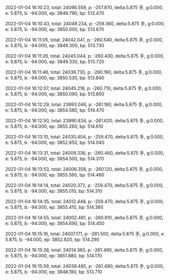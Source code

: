 2022-01-04 16:10:23, total: 24066.559, p: -257.970, delta:5.875 手, g:0.000, e: 5.875, b: -94.000, ep: 3849.790, bp: 513.470

2022-01-04 16:10:43, total: 24049.234, p: -259.360, delta:5.875 手, g:0.000, e: 5.875, b: -94.000, ep: 3850.000, bp: 513.670

2022-01-04 16:11:05, total: 24042.041, p: -260.540, delta:5.875 手, g:0.000, e: 5.875, b: -94.000, ep: 3849.300, bp: 513.730

2022-01-04 16:11:26, total: 24045.044, p: -260.430, delta:5.875 手, g:0.000, e: 5.875, b: -94.000, ep: 3849.330, bp: 513.720

2022-01-04 16:11:46, total: 24036.730, p: -260.190, delta:5.875 手, g:0.000, e: 5.875, b: -94.000, ep: 3850.530, bp: 513.840

2022-01-04 16:12:07, total: 24045.218, p: -260.710, delta:5.875 手, g:0.000, e: 5.875, b: -94.000, ep: 3850.090, bp: 513.850

2022-01-04 16:12:29, total: 23993.046, p: -261.180, delta:5.875 手, g:0.000, e: 5.875, b: -94.000, ep: 3854.580, bp: 514.470

2022-01-04 16:12:50, total: 23990.834, p: -261.620, delta:5.875 手, g:0.000, e: 5.875, b: -94.000, ep: 3855.260, bp: 514.610

2022-01-04 16:13:10, total: 24030.404, p: -259.470, delta:5.875 手, g:0.000, e: 5.875, b: -94.000, ep: 3852.850, bp: 514.040

2022-01-04 16:13:31, total: 24009.336, p: -260.460, delta:5.875 手, g:0.000, e: 5.875, b: -94.000, ep: 3854.500, bp: 514.370

2022-01-04 16:13:53, total: 24006.358, p: -260.120, delta:5.875 手, g:0.000, e: 5.875, b: -94.000, ep: 3855.560, bp: 514.460

2022-01-04 16:14:14, total: 24020.372, p: -259.470, delta:5.875 手, g:0.000, e: 5.875, b: -94.000, ep: 3855.010, bp: 514.310

2022-01-04 16:14:35, total: 24012.448, p: -259.470, delta:5.875 手, g:0.000, e: 5.875, b: -94.000, ep: 3855.410, bp: 514.360

2022-01-04 16:14:55, total: 24002.481, p: -260.910, delta:5.875 手, g:0.000, e: 5.875, b: -94.000, ep: 3854.690, bp: 514.450

2022-01-04 16:15:16, total: 24007.171, p: -261.500, delta:5.875 手, g:0.000, e: 5.875, b: -94.000, ep: 3852.820, bp: 514.290

2022-01-04 16:15:38, total: 24014.360, p: -261.480, delta:5.875 手, g:0.000, e: 5.875, b: -94.000, ep: 3851.880, bp: 514.170

2022-01-04 16:15:59, total: 24039.485, p: -261.490, delta:5.875 手, g:0.000, e: 5.875, b: -94.000, ep: 3848.190, bp: 513.710